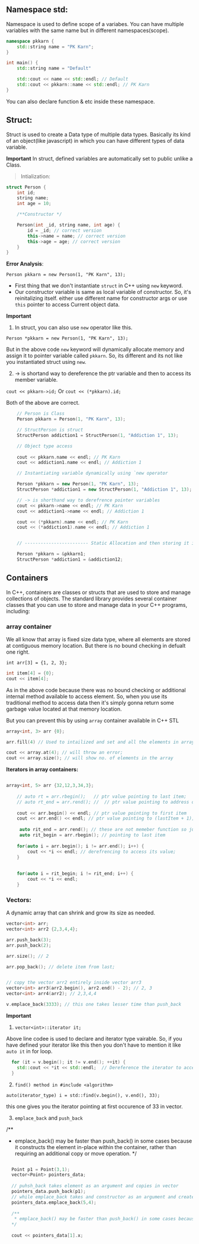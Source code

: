 ## Namespace std:

Namespace is used to define scope of a variabes. You can have multiple variables with the same name but in different namespaces(scope).

```c++
namespace pkkarn {
    std::string name = "PK Karn";
}

int main() {
    std::string name = "Default"

    std::cout << name << std::endl; // Default
    std::cout << pkkarn::name << std::endl; // PK Karn
}
```

You can also declare function & etc inside these namespace.


## Struct: 

Struct is used to create a Data type of multiple data types. Basically its kind of an object(like javascript) in which you can have different types of data variable.

**Important** In struct, defined variables are automatically set to public unlike a Class.

> Intialization:

```c++
struct Person {
    int id;
    string name;
    int age = 10;

    /**Constructor */

    Person(int _id, string name, int age) {
        id = _id; // correct version
        this->name = name; // correct version
        this->age = age; // correct version
    }
}
```


**Error Analysis**:

`Person pkkarn = new Person(1, "PK Karn", 13);`

- First thing that we don't instantiate `struct` in C++ using `new` keyword.
- Our constructor variable is same as local variable of constructor. So, it's 
reinitalizing itself. either use different name for constructor args or use `this` pointer
to access Current object data.

**Important**

1. In struct, you can also use `new` operator like this.

`Person *pkkarn = new Person(1, "PK Karn", 13);`

But in the above code `new` keyword will dynamically allocate memory and assign it to
pointer variable called `pkkarn`. So, its different and its not like you instantiated 
struct using `new`.

2. -> is shortand way to dereference the ptr variable and then to access its member variable.

`cout << pkkarn->id;` Or `cout << (*pkkarn).id;`

Both of the above are correct.

```c++
    // Person is Class
    Person pkkarn = Person(1, "PK Karn", 13);

    // StructPerson is struct
    StructPerson addiction1 = StructPerson(1, "Addiction 1", 13);

    // Object type access
    
    cout << pkkarn.name << endl; // PK Karn
    cout << addiction1.name << endl; // Addiction 1

    // Instantiating variable dynamically using `new operator

    Person *pkkarn = new Person(1, "PK Karn", 13);
    StructPerson *addiction1 = new StructPerson(1, "Addiction 1", 13);

    // -> is shorthand way to derefrence pointer variables
    cout << pkkarn->name << endl; // PK Karn
    cout << addiction1->name << endl; // Addiction 1

    cout << (*pkkarn).name << endl; // PK Karn
    cout << (*addiction1).name << endl; // Addiction 1


    // ------------------------ Static Allocation and then storing it in varibale/

    Person *pkkarn = &pkkarn1;
    StructPerson *addiction1 = &addiction12;
```

## Containers

In C++, containers are classes or structs that are used to store and manage collections of objects. The standard library provides several container classes that you can use to store and manage data in your C++ programs, including:

### array container

We all know that array is fixed size data type, where all elements are stored at contiguous
memory location. But there is no bound checking in defualt one right.

`int arr[3] = {1, 2, 3};`

```c++
int item[4] = {0};
cout << item[4];
```

As in the above code because there was no bound checking or additional internal method available to access element. So, when you use its traditional method to access data then it's simply gonna return some garbage value located at that memory location.

But you can prevent this by using `array` container available in C++ STL

```c++
array<int, 3> arr {0};

arr.fill(4) // Used to intailized and set and all the elements in array to value 4

cout << array.at(4); // will throw an error;
cout << array.size(); // will show no. of elements in the array
```

**Iterators in array containers:**

```c++

array<int, 5> arr {32,12,3,34,3};
    
    // auto rt = arr.rbegin();   // ptr value pointing to last item;
    // auto rt_end = arr.rend(); //  // ptr value pointing to address of first it - 1
    
    cout << arr.begin() << endl; // ptr value pointing to first item
    cout << arr.end() << endl; // ptr value pointing to (lastItem + 1);
    
     auto rit_end = arr.rend(); // these are not memeber function so just can print it // pointing to the right before the start
     auto rit_begin = arr.rbegin(); // pointing to last item
    
    for(auto i = arr.begin(); i != arr.end(); i++) {
        cout << *i << endl; // derefrencing to access its value;
    }
    
    
    for(auto i = rit_begin; i != rit_end; i++) {
        cout << *i << endl;
    }
```



### Vectors:

A dynamic array that can shrink and grow its size as needed.

```c++
vector<int> arr;
vector<int> arr2 {2,3,4,4};

arr.push_back(3);
arr.push_back(2);

arr.size(); // 2

arr.pop_back(); // delete item from last; 


// copy the vector arr2 entirely inside vector arr3
vector<int> arr3(arr2.begin(), arr2.end() - 2); // 2, 3
vector<int> arr4(arr2); // 2,3,4,4

v.emplace_back(3333); // this one takes lesser time than push_back
```

**Important**

1. `vector<int>::iterator it;`

Above line codee is used to declare and iterator type vairable. So, if you have
defined your iterator like this then you don't have to mention it like `auto it`
in for loop.

```c++
  for (it = v.begin(); it != v.end(); ++it) {
    std::cout << *it << std::endl;  // Dereference the iterator to access the element
  }
```

2. `find() method in #include <algorithm>`

`auto(iterator_type) i = std::find(v.begin(), v.end(), 33);`

this one gives you the iterator pointing at first occurence of 33 in vector.

3. `emplace_back` and `push_back`

/**
   * emplace_back() may be faster than push_back() in some cases because it constructs the element in-place within the container, rather than requiring an additional copy or move operation.
  */

```c++

  Point p1 = Point(3,1);
  vector<Point> pointers_data;
  
  // puhsh_back takes element as an argument and copies in vector
  pointers_data.push_back(p1);
  // while emplace_back takes and constructor as an argument and creates an element out it and then places it back.
  pointers_data.emplace_back(5,4);
  
  /**
   * emplace_back() may be faster than push_back() in some cases because it constructs the element in-place within the container, rather than requiring an additional copy or move operation.
  */
  
  cout << pointers_data[1].x;
```


